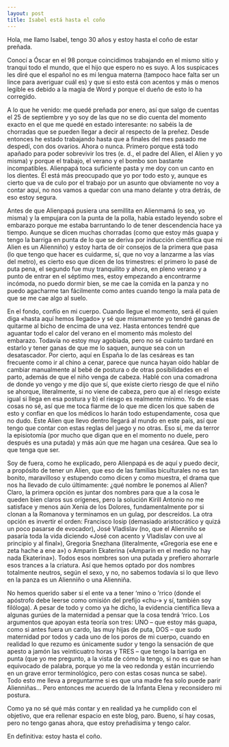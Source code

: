 ```yaml
---
layout: post
title: Isabel está hasta el coño
---
```

Hola, me llamo Isabel, tengo 30 años y estoy hasta el coño de estar preñada.

Conocí a Óscar en el 98 porque coincidimos trabajando en el mismo sitio y tranqui todo el mundo, que el hijo que espero no es suyo. A los suspicaces les diré que el español no es mi lengua materna (tampoco hace falta ser un lince para averiguar cuál es) y que si esto está con acentos y más o menos legible es debido a la magia de Word y porque el dueño de esto lo ha corregido.

A lo que he venido: me quedé preñada por enero, así que salgo de cuentas el 25 de septiembre y yo soy de las que no se dio cuenta del momento exacto en el que me quedé en estado interesante: no sabéis la de chorradas que se pueden llegar a decir al respecto de la preñez. Desde entonces he estado trabajando hasta que a finales del mes pasado me despedí, con dos ovarios. Ahora o nunca. Primero porque está todo apañado para poder sobrevivir los tres (e. d., el padre del Alien, el Alien y yo misma) y porque el trabajo, el verano y el bombo son bastante incompatibles. Alienpapá toca suficiente pasta y me doy con un canto en los dientes. Él está más preocupado que yo por todo esto y, aunque es cierto que va de culo por el trabajo por un asunto que obviamente no voy a contar aquí, no nos vamos a quedar con una mano delante y otra detrás, de eso estoy segura.

Antes de que Alienpapá pusiera una semillita en Alienmamá (o sea, yo misma) y la empujara con la punta de la polla, había estado leyendo sobre el embarazo porque me estaba barruntando lo de tener descendencia hace ya tiempo. Aunque se dicen muchas chorradas (como que estoy más guapa y tengo la barriga en punta de lo que se deriva por inducción científica que mi Alien es un Alienniño) y estoy harta de oír consejos de la primera que pasa (lo que tengo que hacer es cuidarme, sí, que no voy a lanzarme a las vías del metro), es cierto eso que dicen de los trimestres: el primero lo pasé de puta pena, el segundo fue muy tranquilito y ahora, en pleno verano y a punto de entrar en el séptimo mes, estoy empezando a encontrarme incómoda, no puedo dormir bien, se me cae la comida en la panza y no puedo agacharme tan fácilmente como antes cuando tengo la mala pata de que se me cae algo al suelo.

En el fondo, confío en mi cuerpo. Cuando llegue el momento, será él quien diga «hasta aquí hemos llegado» y sé que mismamente yo tendré ganas de quitarme al bicho de encima de una vez. Hasta entonces tendré que aguantar todo el calor del verano en el momento más molesto del embarazo. Todavía no estoy muy agobiada, pero no sé cuánto tardaré en estarlo y tener ganas de que me lo saquen, aunque sea con un desatascador. Por cierto, aquí en España lo de las cesáreas es tan frecuente como ir al chino a cenar, parece que nunca hayan oído hablar de cambiar manualmente al bebé de postura o de otras posibilidades en el parto, además de que el niño venga de cabeza. Hablé con una comadrona de donde yo vengo y me dijo que sí, que existe cierto riesgo de que el niño se ahorque, literalmente, si no viene de cabeza, pero que a) el riesgo existe igual si llega en esa postura y b) el riesgo es realmente mínimo. Yo de esas cosas no sé, así que me toca fiarme de lo que me dicen los que saben de esto y confiar en que los médicos lo harán todo estupendamente, cosa que no dudo. Este Alien que llevo dentro llegará al mundo en este país, así que tengo que contar con estas reglas del juego y no otras. Eso sí, me da terror la episiotomía (por mucho que digan que en el momento no duele, pero después es una putada) y más aún que me hagan una cesárea. Que sea lo que tenga que ser.

Soy de fuera, como he explicado, pero Alienpapá es de aquí y puedo decir, a propósito de tener un Alien, que eso de las familias biculturales no es tan bonito, maravilloso y estupendo como dicen y como muestra, el drama que nos ha llevado de culo últimamente: ¿qué nombre le ponemos al Alien? Claro, la primera opción es juntar dos nombres para que a la cosa le queden bien claros sus orígenes, pero la solución Kirill Antonio no me satisface y menos aún Xenia de los Dolores, fundamentalmente por si clonan a la Romanova y terminamos en un gulag, por descreídos. La otra opción es invertir el orden: Francisco Iosip (demasiado aristocrático y quizá un poco pasarse de evocador), José Vladislav (no, que el Alienniño se pasaría toda la vida diciendo «José con acento y Vladislav con uve al principio y al final»), Gregoria Snezhana (literalmente, «Gregoria ese ene e zeta hache a ene a») o Amparín Ekaterina («Amparín en el medio no hay nada Ekaterina»). Todos esos nombres son una putada y prefiero ahorrarle esos trances a la criatura. Así que hemos optado por dos nombres totalmente neutros, según el sexo, y no, no sabemos todavía si lo que llevo en la panza es un Alienniño o una Alienniña.

No hemos querido saber si el ente va a tener ‘mino o ’rrico (donde el apóstrofo debe leerse como omisión del prefijo «chu-» y sí, también soy filóloga). A pesar de todo y como ya he dicho, la evidencia científica lleva a algunas gurúes de la maternidad a pensar que la cosa tendrá ‘rrico. Los argumentos que apoyan esta teoría son tres: UNO – que estoy más guapa, como si antes fuera un cardo, las muy hijas de puta, DOS – que sudo maternidad por todos y cada uno de los poros de mi cuerpo, cuando en realidad lo que rezumo es únicamente sudor y tengo la sensación de que apesto a jamón las veinticuatro horas y TRES – que tengo la barriga en punta (que yo me pregunto, a la vista de cómo la tengo, si no es que se han equivocado de palabra, porque yo me la veo redonda y están incurriendo en un grave error terminológico, pero con estas cosas nunca se sabe). Todo esto me lleva a preguntarme si es que una madre fea solo puede parir Alienniñas… Pero entonces me acuerdo de la Infanta Elena y reconsidero mi postura.

Como ya no sé qué más contar y en realidad ya he cumplido con el objetivo, que era rellenar espacio en este blog, paro. Bueno, sí hay cosas, pero no tengo ganas ahora, que estoy preñadísima y tengo calor. 

En definitiva: estoy hasta el coño.
